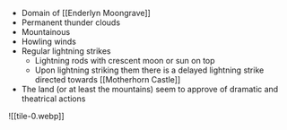 
- Domain of [[Enderlyn Moongrave]]
- Permanent thunder clouds
- Mountainous
- Howling winds
- Regular lightning strikes
	- Lightning rods with crescent moon or sun on top
	- Upon lightning striking them there is a delayed lightning strike directed towards [[Motherhorn Castle]]
- The land (or at least the mountains) seem to approve of dramatic and theatrical actions

![[tile-0.webp]]
